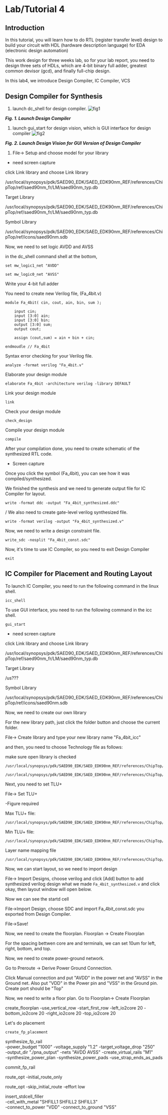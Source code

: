 # Lab/Tutorial 4


## Introduction

In this tutorial, you will learn how to do RTL (register transfer level) design to build your circuit with HDL (hardware description language) for EDA (electronic design automation)

This work design for three weeks lab, so for your lab report, you need to design three sets of HDLs, which are 4-bit binary full adder, greatest common devisor (gcd), and finally full-chip design.

In this lab4, we introduce Design Compiler, IC Compiler, VCS

## Design Compiler for Synthesis

1. launch dc_shell for design compiler.
![fig1](images/fig1.png)

_**Fig. 1. Launch Design Compiler**_

1. launch gui_start for design vision, which is GUI interface for design compiler
![fig2](images/fig2.png)

_**Fig. 2. Launch Design Vision for GUI Version of Design Compiler**_



1. File-> Setup and choose model for your library

- need screen capture

click Link library and choose Link library

/usr/local/synopsys/pdk/SAED90_EDK/SAED_EDK90nm_REF/references/ChipTop/ref/saed90nm_fr/LM/saed90nm_typ.db

Target Library

/usr/local/synopsys/pdk/SAED90_EDK/SAED_EDK90nm_REF/references/ChipTop/ref/saed90nm_fr/LM/saed90nm_typ.db

Symbol Library


/usr/local/synopsys/pdk/SAED90_EDK/SAED_EDK90nm_REF/references/ChipTop/ref/icons/saed90nm.sdb

Now, we need to set logic AVDD and AVSS

in the dc_shell command shell at the bottom,

```
set mw_logic1_net "AVDD"
```

```
set mw_logic0_net "AVSS"
```

Write your 4-bit full adder

You need to create new Verilog file, (Fa_4bit.v)
```
module Fa_4bit( cin, cout, ain, bin, sum );

	input cin;
	input [3:0] ain;
	input [3:0] bin;
	output [3:0] sum;
	output cout;

	assign (cout,sum) = ain + bin + cin;

endmoudle // Fa_4bit
```

Syntax error checking for your Verilog file.

```
analyze -format verilog "Fa_4bit.v"
```

Elaborate your design module

```
elaborate Fa_4bit -architecture verilog -library DEFAULT
```

Link your design module

```
link
```

Check your design module

```
check_design
```

Compile your design module

```
compile
```

After your compilation done, you need to create schematic of the synthesized RTL code.

- Screen capture

Once you click the symbol (Fa_4bit), you can see how it was compiled/synthesized.

We finished the synthesis and we need to generate output file for IC Compiler for layout.

```
write -format ddc -output "Fa_4bit_synthesized.ddc"
```
/
We also need to create gate-level verilog synthesized file.

```
write -format verilog -output "Fa_4bit_synthesized.v"
```

Now, we need to write a design constraint file.

```
write_sdc -nosplit "Fa_4bit_const.sdc"
```

Now, it's time to use IC Compiler, so you need to exit Design Compiler

```
exit
```

## IC Compiler for Placement and Routing Layout

To launch IC Compiler, you need to run the following command in the
linux shell.

```
icc_shell
```

To use GUI interface, you need to run the following command in the
icc shell.

```
gui_start
```


- need screen capture

click Link library and choose Link library

/usr/local/synopsys/pdk/SAED90_EDK/SAED_EDK90nm_REF/references/ChipTop/ref/saed90nm_fr/LM/saed90nm_typ.db

Target Library

/us???

Symbol Library


/usr/local/synopsys/pdk/SAED90_EDK/SAED_EDK90nm_REF/references/ChipTop/ref/icons/saed90nm.sdb

Now, we need to create our own library

For the new library path, just click the folder button and choose the
current folder.

File-> Create library and type your new library name "Fa_4bit_icc"

and then, you need to choose Technology file as follows:

make sure open library is checked

```
/usr/local/synopsys/pdk/SAED90_EDK/SAED_EDK90nm_REF/references/ChipTop/ref/tech/saed90nm.tf
```

```
/usr/local/synopsys/pdk/SAED90_EDK/SAED_EDK90nm_REF/references/ChipTop/ref/saed90nm_fr
```


Next, you need to set TLU+

File-> Set TLU+

-Figure required

Max TLU+ file:
```
/usr/local/synopsys/pdk/SAED90_EDK/SAED_EDK90nm_REF/references/ChipTop/ref/tlup/saed90nm_1p9m_1t_Cmax.tluplus
```

Min TLU+ file:
```
/usr/local/synopsys/pdk/SAED90_EDK/SAED_EDK90nm_REF/references/ChipTop/ref/tlup/saed90nm_1p9m_1t_Cmin.tluplus
```

Layer name mapping file

```
/usr/local/synopsys/pdk/SAED90_EDK/SAED_EDK90nm_REF/references/ChipTop/ref/tlup/tech2itf.map
```


Now, we can start layout, so we need to import design

File-> Import Designs, choose verilog and click [Add] button to add
synthesized verilog design what we made `Fa_4bit_synthesized.v` and
click okay, then layout window will open below.

Now we can see the startd cell


File->Import Design, choose SDC and import Fa_4bit_const.sdc you
exported from Design Compiler.

File->Save!


Now, we need to create the floorplan. Floorplan -> Create Floorplan

For the spacing bettwen core are and terminals, we can set 10um for
left, right, bottom, and top.


Now, we need to create power-ground network.

Go to Preroute -> Derive Power Ground Connection.

Click Manual connection and put "AVDD" in the power net and "AVSS" in
the Ground net. Also put "VDD" in the Power pin and "VSS" in the
Ground pin. Create port should be "Top"


Now, we need to write a floor plan.
Go to Floorplan-> Create Floorplan

create_floorplan -use_vertical_row -start_first_row -left_io2core 20 -bottom_io2core 20 -right_io2core 20 -top_io2core 20

Let's do placement

```
create_fp_placement
```

synthesize_fp_rail \
  -power_budget "1000" -voltage_supply "1.2" -target_voltage_drop "250" \
  -output_dir "./pna_output" -nets "AVDD AVSS" -create_virtual_rails "M1" \
  -synthesize_power_plan -synthesize_power_pads -use_strap_ends_as_pads

commit_fp_rail


route_opt -initial_route_only


route_opt -skip_initial_route -effort low

insert_stdcell_filler \
 -cell_with_metal "SHFILL1 SHFILL2 SHFILL3" \
 -connect_to_power "VDD" -connect_to_ground "VSS"
